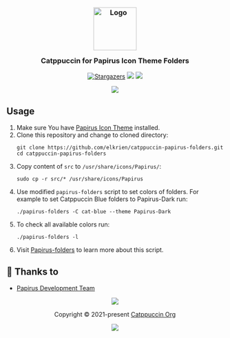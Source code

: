 <h3 align="center">
	<img src="https://raw.githubusercontent.com/catppuccin/catppuccin/dev/assets/logos/exports/1544x1544_circle.png" width="100" alt="Logo"/><br/>
	<img src="https://raw.githubusercontent.com/catppuccin/catppuccin/dev/assets/misc/transparent.png" height="30" width="0px"/>
	Catppuccin for Papirus Icon Theme Folders
	<img src="https://raw.githubusercontent.com/catppuccin/catppuccin/dev/assets/misc/transparent.png" height="30" width="0px"/>
</h3>
<p align="center">
    <a href="https://github.com/elkrien/catppuccin-papirus-folders/stargazers"><img alt="Stargazers" src="https://img.shields.io/github/stars/elkrien/catppuccin-papirus-folders?style=for-the-badge&logo=starship&color=C9CBFF&logoColor=D9E0EE&labelColor=1e1e28"></a>
    <a href="https://github.com/elkrien/catppuccin-papirus-folders/issues"><img src="https://img.shields.io/github/issues/elkrien/catppuccin-papirus-folders?colorA=1e1e28&colorB=f7be95&style=for-the-badge"></a>
    <a href="https://github.com/elkrien/catppuccin-papirus-folders/contributors"><img src="https://img.shields.io/github/contributors/elkrien/catppuccin-papirus-folders?colorA=1e1e28&colorB=b1e1a6&style=for-the-badge"></a>
</p>

<p align="center">
  <img src="https://raw.githubusercontent.com/elkrien/catppuccin-papirus-folders/main/assets/folders.svg"/>
</p>


## Usage

1. Make sure You have [Papirus Icon Theme](https://github.com/PapirusDevelopmentTeam/papirus-icon-theme) installed.
2. Clone this repository and change to cloned directory:
    ```
    git clone https://github.com/elkrien/catppuccin-papirus-folders.git
    cd catppuccin-papirus-folders
    ```
3. Copy content of `src` to `/usr/share/icons/Papirus/`:
    ```
    sudo cp -r src/* /usr/share/icons/Papirus  
    ```
4. Use modified `papirus-folders` script to set colors of folders. For example to set Catppuccin Blue folders to Papirus-Dark run:
    ```
    ./papirus-folders -C cat-blue --theme Papirus-Dark
    ```
5. To check all available colors run:
    ```
    ./papirus-folders -l
    ```
6. Visit [Papirus-folders](https://github.com/PapirusDevelopmentTeam/papirus-folders) to learn more about this script.
&nbsp;

## 💝 Thanks to
- [Papirus Development Team](https://github.com/PapirusDevelopmentTeam)

<p align="center"><img src="https://raw.githubusercontent.com/catppuccin/catppuccin/dev/assets/footers/gray0_ctp_on_line.svg?sanitize=true" /></p>
<p align="center">Copyright &copy; 2021-present <a href="https://github.com/catppuccin" target="_blank">Catppuccin Org</a>
<p align="center"><a href="https://github.com/catppuccin/catppuccin/blob/main/LICENSE"><img src="https://img.shields.io/static/v1.svg?style=for-the-badge&label=License&message=MIT&logoColor=d9e0ee&colorA=302d41&colorB=c9cbff"/></a></p>
